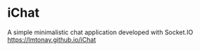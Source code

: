 # iChat
A simple minimalistic chat application developed with Socket.IO
https://lmtonay.github.io/iChat
